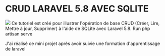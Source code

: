 # CRUD LARAVEL 5.8 AVEC SQLITE

<img src="https://camo.githubusercontent.com/5ceadc94fd40688144b193fd8ece2b805d79ca9b/68747470733a2f2f6c61726176656c2e636f6d2f6173736574732f696d672f636f6d706f6e656e74732f6c6f676f2d6c61726176656c2e737667" data-canonical-src="https://laravel.com/assets/img/components/logo-laravel.svg" style="max-width:100%;">
Ce tutoriel est créé pour illustrer l'opération de base CRUD (Créer, Lire, Mettre à jour, Supprimer) à l'aide de SQLite avec Laravel 5.8. 
Run 
php artisan serve

J'ai réalisé ce mini projet après avoir suivie une formation d'apprentissage de laravel

